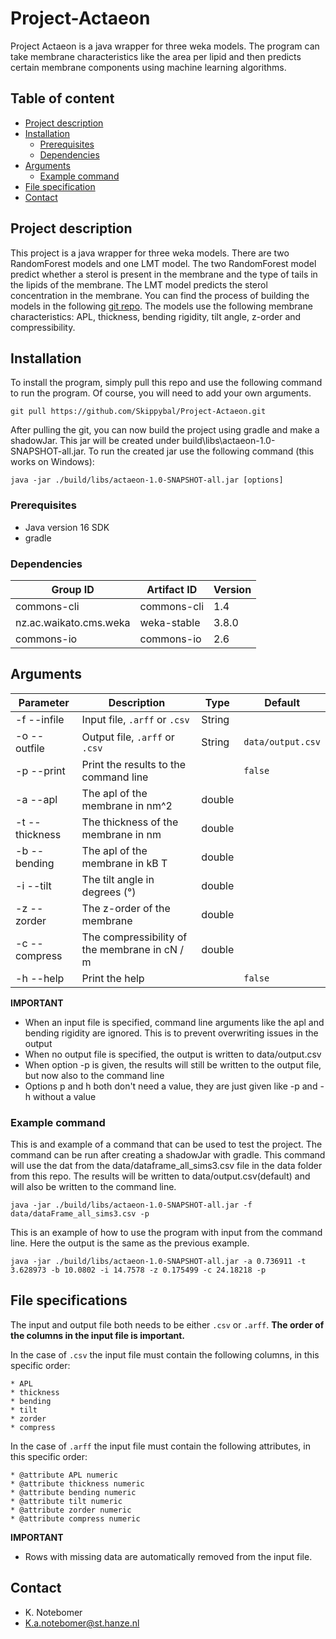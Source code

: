 # Project-Actaeon #
Project Actaeon is a java wrapper for three weka models. 
The program can take membrane characteristics like the area per lipid 
and then predicts certain membrane components using machine learning algorithms.

## Table of content

- [Project description](#project-description)
- [Installation](#installation)
    * [Prerequisites](#prerequisites)
    * [Dependencies](#dependencies)
- [Arguments](#arguments)
    * [Example command](#example-command)
- [File specification](#file-specifications)
- [Contact](#contact)

## Project description
This project is a java wrapper for three weka models. 
There are two RandomForest models and one LMT model. 
The two RandomForest model predict whether a sterol is present in the membrane and the 
type of tails in the lipids of the membrane. 
The LMT model predicts the sterol concentration in the membrane.
You can find the process of building the models in the following [git repo](https://github.com/Skippybal/Thema9).
The models use the following membrane characteristics: APL, thickness, bending rigidity,
tilt angle, z-order and compressibility.

## Installation
To install the program, simply pull this repo and use the following 
command to run the program. Of course, you will need to add your own arguments.

``` 
git pull https://github.com/Skippybal/Project-Actaeon.git
```

After pulling the git, you can now build the project using gradle and make a shadowJar. 
This jar will be created under build\libs\actaeon-1.0-SNAPSHOT-all.jar. To run the created jar use the following 
command (this works on Windows):

```
java -jar ./build/libs/actaeon-1.0-SNAPSHOT-all.jar [options]
```

### Prerequisites
* Java version 16 SDK
* gradle

### Dependencies
|Group ID                               |Artifact ID                            |Version            |   
|---                                    |---                                    |---                |
|commons-cli                            |commons-cli                            |1.4                |
|nz.ac.waikato.cms.weka                 |weka-stable                            |3.8.0              |
|commons-io                             |commons-io                             |2.6                |

## Arguments
| Parameter         | Description                                     | Type    | Default             |
| ---               | ---                                             | ---     | ---                 |
| -f --infile       | Input file, ``.arff`` or ``.csv``               | String  |                     |
| -o --outfile      | Output file, ``.arff`` or ``.csv``              | String  | ``data/output.csv`` |
| -p --print        | Print the results to the command line            |         |``false``           |
| -a --apl          | The apl of the membrane in nm^2                 | double  |                     |
| -t --thickness    | The thickness of the membrane in nm             | double  |                     |
| -b --bending      | The apl of the membrane in kB T                 | double  |                     |
| -i --tilt         | The tilt angle in degrees (&deg;)               | double  |                     |
| -z --zorder       | The z-order of the membrane                     | double  |                     |
| -c --compress     | The compressibility of the membrane in cN / m   | double  |                     |
| -h --help         | Print the help                                  |         | ``false``           |

**IMPORTANT**

* When an input file is specified, command line arguments like the apl and bending rigidity are ignored.
This is to prevent overwriting issues in the output
* When no output file is specified, the output is written to data/output.csv
* When option -p is given, the results will still be written to the output file, 
but now also to the command line
* Options p and h both don't need a value, they are just given like -p and -h without a value

### Example command
This is and example of a command that can be used to test the project. The command can be run after creating
a shadowJar with gradle. This command will use the dat from the data/dataframe_all_sims3.csv file in the data 
folder from this repo. The results will be written to data/output.csv(default) and will also be written to the
command line.
```
java -jar ./build/libs/actaeon-1.0-SNAPSHOT-all.jar -f data/dataFrame_all_sims3.csv -p
```

This is an example of how to use the program with input from the command line. Here the output is the same as 
the previous example.

```
java -jar ./build/libs/actaeon-1.0-SNAPSHOT-all.jar -a 0.736911 -t 3.628973 -b 10.0802 -i 14.7578 -z 0.175499 -c 24.18218 -p
```


## File specifications
The input and output file both needs to be either ``.csv`` or ``.arff``. 
**The order of the columns in the input file is important.**

In the case of ``.csv`` the input file must contain the following columns, in this specific order:
```
* APL
* thickness
* bending
* tilt
* zorder
* compress
```

In the case of ``.arff`` the input file must contain the following attributes, in this specific order:
```
* @attribute APL numeric
* @attribute thickness numeric
* @attribute bending numeric 
* @attribute tilt numeric 
* @attribute zorder numeric 
* @attribute compress numeric
```

**IMPORTANT**

* Rows with missing data are automatically removed from the input file.

## Contact

* K. Notebomer
* K.a.notebomer@st.hanze.nl
